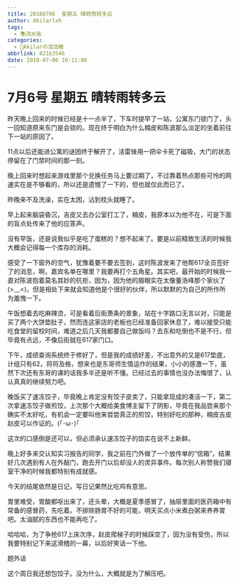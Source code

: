 ```yaml
---
title: 20180706  星期五 晴转雨转多云
author: Akilarlxh
tags:
  - 📚流水账
categories:
  - 🍬Akilarの泡泡糖
abbrlink: 821b3546
date: 2018-07-06 10:11:00
---
```

# 7月6号 星期五 晴转雨转多云

昨天晚上回来的时候已经是十一点半了，下车时提早了一站，公寓东门锁门了，头一回知道原来东门是会锁的。现在终于明白为什么楠皮和陈波那么淡定的坐着前往下一站的原因了。

11点以后还能进公寓的谜团终于解开了，活雷锋用一把伞卡死了磁吸，大门的状态停留在了门禁时间的那一刻。

晚上回来时想起来游戏里那个兑换任务马上要过期了，不过靠着热点那些可怜的网速实在是不够看的，所以还是遗憾了一下的，但也就仅此而已了。

昨晚来不及洗澡，实在太困，沾到枕头就睡了。

早上起来脑袋昏沉，吉皮又去办公室打工了，楠皮，我原本以为他不在，可是下面的盲点处传来了他的应答声。

没有早饭，还是说我似乎是吃了蛋糕的？想不起来了。要是以前精致生活的时候我大概会记得每一个库存的消耗。

感受了一下窗外的空气，犹豫着要不要去签到，这时陈波发来了他帮617全员签好了的消息，啊，嘉宾名单在哪里？我要再打个五角星。其实吧，最开始的时候我一直对陈波抱着莫名其妙的抗拒，因为，因为他的眉眼实在太像董浩峰那个家伙了(>﹏<)，但是相处下来就会知道他是个很好的伙伴，所以默默的为自己的所作所为羞愧一下。

午饭想着去吃麻辣烫，可是看着后街萧条的景象，站在十字路口无言以对，只能是买了两个大饼垫肚子，然而连这家店的老板也已经准备回家休息了，难以接受只能吃食堂的留校时间，难道之后几天我都要自己做饭吗？去东和吃倒也不是不行，但毕竟有点远，不像后街就在617家门口。

下午，成绩查询系统终于修好了，但是我的成绩好差，不出意外的又是617垫底，计组只有62，将将及格，想来也是东哥师生情运作的结果，小小的感激一下，虽然下次还有东哥的课的话我多半还是听不懂。已经过去的事情也没办法悔恨了，认认真真的继续努力吧。

晚饭买了速冻饺子，毕竟晚上肯定没有饺子皮卖了，只能拿现成的凑活一下，第二次拿速冻饺子做煎饺，上次那个大概给美食博主留下了阴影，毕竟在我品尝来那个确实不太好吃，有机会一定要叫他来尝尝真正的煎饺，特别好吃的那种，楠皮吉皮赵皮可以作证的。(｢･ω･)｢

这次的口感倒是还可以，但必须承认速冻饺子的馅实在说不上新鲜。

晚上好多来交认知实习报告的同学，我之前在门外做了一个放传单的“信箱”，结果好几次遇到有人在外敲门，跑去开门以后却没人的灵异事件。每次别人称赞我们寝室干净的时候我都特别有成就感。

今天的结尾依然是日记，写日记果然比吃鸡有意思。

胃里难受，胃酸都呕出来了，还头晕，大概是夏季感冒了，抽屉里面的医药箱中有常备的感冒药，先吃着。不排除肠胃不好的可能，明天买点小米煮白粥来养养胃吧。太油腻的东西也不能再吃了。

哈哈哈，为了争抢617上床次序，赵皮爬梯子的时候踩空了，因为没有受伤，所以我要特别记下来这滑稽的一幕，以后好笑话一下他。

题外话

这个周日我还想包饺子。没为什么，大概就是为了解压吧。

